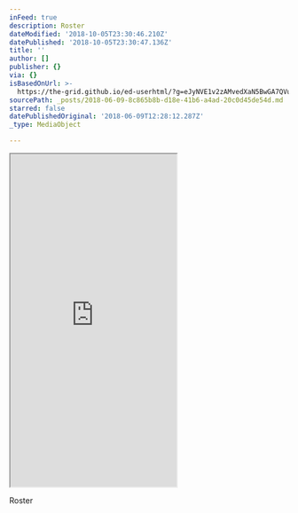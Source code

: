```yaml
---
inFeed: true
description: Roster
dateModified: '2018-10-05T23:30:46.210Z'
datePublished: '2018-10-05T23:30:47.136Z'
title: ''
author: []
publisher: {}
via: {}
isBasedOnUrl: >-
  https://the-grid.github.io/ed-userhtml/?g=eJyNVE1v2zAMvedXaN5BwGA7QVusWBDnEHRbgXVFkLW7DDsoMmOrUURDkpOmQ__7KNv56NauCxDg6fHpiaJJjd4kCZtqIYH5UjnmRcE2JVhgW6zZRhhPPDCLzoNlHpkFk4NNWZKMe6NCFRvQOoHVHPIc8qTV9Vj3EwUYuc2i8w9n5yfRnp7X3qNJPNz7RKJGm0VvT9-f5UIeNKUqSk3_lxVazEG7LPrF50Iub3DWnM2HfELLkGpHxHyu8FLlMAORf0ULJAlL9qnWmk0UtoqjaIBPoojLa9wEa0IswJjnuDEaRe6IvtjjmMMajL9CKbxC01S2RJ03id1MLnaCa7GC54JUMAvB8nMLYt5ek5irFhBDJylTBKpFaZoe6I_B3h2CrCV2mjavJtzBmBucCuf3G6-RVbRm9HVd2oRvK4mrY2-S1B23l1XHHtOdQQjQRdwX5QMdIAs45tatq1Dsb9-ntPIgy5nqSkGYtQsKKLmExvOmQzGv_8zn9jgZ_nhoksriQmlIQosUFmuT7_tpMBg8o8P7xJWCPu6LfbeT_rN9d6La6qQSvsyi0vtq2O9LsF4oU1U6dBWl7FJKvX_Y2Y7Qqwl3sidJLBaLvwRrBRsakh80JWipojNqippKdkqNaMRcQ86H3tYQc6ceqPlPBgOCfqvDIMjaeVyFj7CtwrqwKueP8eteakWjfwlhfvnwbPBf5lo5zx9_Rr3xqP_CwzLu9UZOWlXRq0Sbsihcv38n1qJlI-aszCKqMhoD0qedT1Pi1qIfxoQesDsXMeG2RjJJAYdWFcpk0buITm_Nxr8B592pkA
sourcePath: _posts/2018-06-09-8c865b8b-d18e-41b6-a4ad-20c0d45de54d.md
starred: false
datePublishedOriginal: '2018-06-09T12:28:12.287Z'
_type: MediaObject

---
```

<iframe src="https://the-grid.github.io/ed-userhtml/?g=eJyNVE1v2zAMvedXaN5BwGA7QVusWBDnEHRbgXVFkLW7DDsoMmOrUURDkpOmQ__7KNv56NauCxDg6fHpiaJJjd4kCZtqIYH5UjnmRcE2JVhgW6zZRhhPPDCLzoNlHpkFk4NNWZKMe6NCFRvQOoHVHPIc8qTV9Vj3EwUYuc2i8w9n5yfRnp7X3qNJPNz7RKJGm0VvT9-f5UIeNKUqSk3_lxVazEG7LPrF50Iub3DWnM2HfELLkGpHxHyu8FLlMAORf0ULJAlL9qnWmk0UtoqjaIBPoojLa9wEa0IswJjnuDEaRe6IvtjjmMMajL9CKbxC01S2RJ03id1MLnaCa7GC54JUMAvB8nMLYt5ek5irFhBDJylTBKpFaZoe6I_B3h2CrCV2mjavJtzBmBucCuf3G6-RVbRm9HVd2oRvK4mrY2-S1B23l1XHHtOdQQjQRdwX5QMdIAs45tatq1Dsb9-ntPIgy5nqSkGYtQsKKLmExvOmQzGv_8zn9jgZ_nhoksriQmlIQosUFmuT7_tpMBg8o8P7xJWCPu6LfbeT_rN9d6La6qQSvsyi0vtq2O9LsF4oU1U6dBWl7FJKvX_Y2Y7Qqwl3sidJLBaLvwRrBRsakh80JWipojNqippKdkqNaMRcQ86H3tYQc6ceqPlPBgOCfqvDIMjaeVyFj7CtwrqwKueP8eteakWjfwlhfvnwbPBf5lo5zx9_Rr3xqP_CwzLu9UZOWlXRq0Sbsihcv38n1qJlI-aszCKqMhoD0qedT1Pi1qIfxoQesDsXMeG2RjJJAYdWFcpk0buITm_Nxr8B592pkA" height="600" style=""></iframe>

Roster